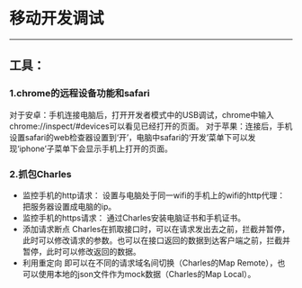 # 移动开发调试
---
## 工具：   
### 1.chrome的远程设备功能和safari   
对于安卓：手机连接电脑后，打开开发者模式中的USB调试，chrome中输入chrome://inspect/#devices可以看见已经打开的页面。
对于苹果：连接后，手机设置safari的web检查器设置到‘开’，电脑中safari的‘开发’菜单下可以发现‘iphone’子菜单下会显示手机上打开的页面。  
### 2.抓包Charles   
- 监控手机的http请求：
设置与电脑处于同一wifi的手机上的wifi的http代理：把服务器设置成电脑的ip。
- 监控手机的https请求：
通过Charles安装电脑证书和手机证书。
- 添加请求断点
Charles在抓取接口时，可以在请求发出去之前，拦截并暂停，此时可以修改请求的参数。也可以在接口返回的数据到达客户端之前，拦截并暂停，此时可以修改返回的数据。
- 利用重定向
即可以在不同的请求域名间切换（Charles的Map Remote），也可以使用本地的json文件作为mock数据（Charles的Map Local）。
